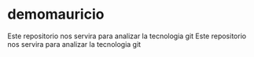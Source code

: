 # demomauricio
Este repositorio nos servira para analizar la tecnologia git
Este repositorio nos servira para analizar la tecnologia git